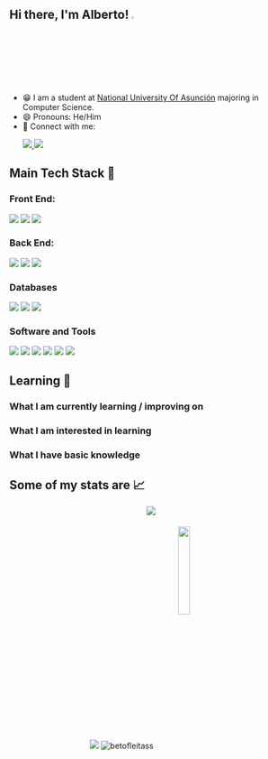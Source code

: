 <!-- 
- 🔭 I’m currently working on ... 
- 👯 I’m looking to collaborate on ... 
- 💬 Ask me about ...
- ⚡ Fun fact: ...
--> 

## Hi there, I'm Alberto! <a><img src="https://media.giphy.com/media/hvRJCLFzcasrR4ia7z/giphy.gif" width="3%"></a> 

- 😁 I am a student at [National University Of Asunción](https://www.una.py/english) majoring in Computer Science. 
- 😄 Pronouns: He/Him
- 💬 Connect with me: <p>
  <a href="https://www.linkedin.com/in/fleitas-alberto/"> <img src="https://img.shields.io/badge/Alberto Fleitas-%230077B5.svg?&style=flat&logo=linkedin&logoColor=white" /> <a/>
  <a> <img src="https://img.shields.io/badge/-betofleitascarduspy@gmail.com-c14438?style=flat&logo=Gmail&logoColor=white&link=mailto:betofleitascarduspy@gmail.com)](mailto:betofleitascarduspy@gmail.com)"/> </a>
</p>

## Main Tech Stack :rocket:

### Front End: 
  <p align="left">
    <a> <img src="https://img.shields.io/badge/HTML5-E34F26?style=flat&logo=html5&logoColor=white "/><a/> 
    <a> <img src="https://img.shields.io/badge/CSS3-1572B6?style=flat&logo=css3&logoColor=white" /> <a/>
    <a> <img src="https://img.shields.io/badge/Bootstrap-563D7C?style=flat&logo=bootstrap&logoColor=white" /> <a/>
  </p>
      
### Back End: 
  <p align="left">
    <a> <img src="https://img.shields.io/badge/Python-FFD43B?style=flat&logo=python&logoColor=blue" /> <a/> 
    <a> <img src="https://custom-icon-badges.demolab.com/badge/SQL-025E8C.svg?logo=database&logoColor=white" /> <a/>
    <a> <img src="https://img.shields.io/badge/Django-092E20?style=flat&logo=django&logoColor=green" /> <a/>
  </p>

### Databases
<p>
  <a> <img src="https://img.shields.io/badge/MySQL-005C84?style=flat&logo=mysql&logoColor=white" /> <a/>
  <a> <img src="https://img.shields.io/badge/PostgreSQL-316192?style=flat&logo=postgresql&logoColor=white" /> <a/>
  <a> <img src="https://img.shields.io/badge/SQLite-07405E?style=flat&logo=sqlite&logoColor=white" /> <a/>
</p>

### Software and Tools
<p>
  <a> <img src="https://img.shields.io/badge/Linux-FCC624?style=flat&logo=linux&logoColor=black" /> <a/>
  <a> <img src="https://img.shields.io/badge/Windows-0078D6?style=flat&logo=windows&logoColor=white" /> <a/>
  <a> <img src="https://img.shields.io/badge/GitHub-100000?style=flat&logo=github&logoColor=white" /> <a/>
  <a> <img src="https://img.shields.io/badge/Git-ff7416?style=flat&logo=git&logoColor=white" /> <a/>
  <a> <img src="https://img.shields.io/badge/VSCode-0078D4?style=flat&logo=visual%20studio%20code&logoColor=white" /> <a/>
  <a> <img src="https://img.shields.io/badge/Jira-0052CC?style=flat&logo=Jira&logoColor=white" /> <a/>
</p>

## Learning 🌱
    
### What I am currently learning / improving on

### What I am interested in learning

### What I have basic knowledge
    
## Some of my stats are 📈
<div align='center'>
  <a> <img src="https://github-readme-stats.vercel.app/api/top-langs/?username=betofleitass&layout=compact&show_icons=true&theme=tokyonight" /> <a/> 
  <br></br>
  <a> <img src="https://github-readme-stats.vercel.app/api?username=betofleitass&show_icons=true&theme=tokyonight" /> <a/>
  </a>
  <a> <img src="https://github-readme-streak-stats.herokuapp.com/?user=betofleitass&theme=tokyonight&show_icons=true" alt="betofleitass" /> <a/>
  <a> <img align="center" src="https://media2.giphy.com/media/cmCEsJZHYBPels360q/giphy.gif" width="20%"> </a>
</div>
